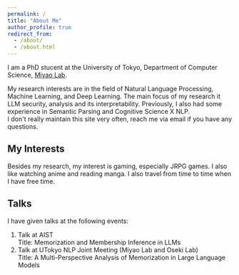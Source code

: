 ```yaml
---
permalink: /
title: "About Me"
author_profile: true
redirect_from: 
  - /about/
  - /about.html
---
```




I am a PhD stucent at the University of Tokyo, Department of Computer Science, [Miyao Lab](https://mynlp.is.s.u-tokyo.ac.jp/ja/index).  
 
My research interests are in the field of Natural Language Processing, Machine Learning, and Deep Learning. The main focus of my research it LLM security, analysis and its interpretability. Previously, I also had some experience in Semantic Parsing and Cognitive Science X NLP.  
I don't really maintain this site very often, reach me via email if you have any questions.

My Interests
------
Besides my research, my interest is gaming, especially JRPG games. 
I also like watching anime and reading manga. I also travel from time to time when I have free time.  

Talks
------
I have given talks at the following events:
1. Talk at AIST  
    Title: Memorization and Membership Inference in LLMs
2. Talk at UTokyo NLP Joint Meeting (Miyao Lab and Oseki Lab)  
    Title: A Multi-Perspective Analysis of Memorization in Large Language Models

